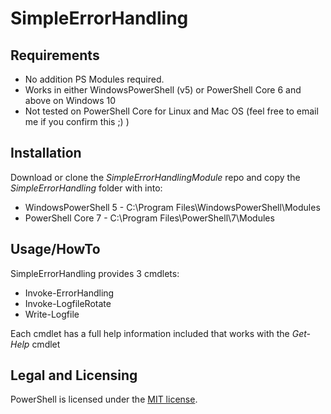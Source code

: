 # SimpleErrorHandling

## Requirements

  + No addition PS Modules required.
  + Works in either WindowsPowerShell (v5) or PowerShell Core 6 and above on Windows 10
  + Not tested on PowerShell Core for Linux and Mac OS (feel free to email me if you confirm this ;) )

## Installation

Download or clone the *SimpleErrorHandlingModule* repo and copy the *SimpleErrorHandling* folder with into:
  * WindowsPowerShell 5 - C:\Program Files\WindowsPowerShell\Modules
  * PowerShell Core 7 - C:\Program Files\PowerShell\7\Modules
  
## Usage/HowTo

SimpleErrorHandling provides 3 cmdlets:

  + Invoke-ErrorHandling
  + Invoke-LogfileRotate
  + Write-Logfile

Each cmdlet has a full help information included that works with the *Get-Help* cmdlet

## Legal and Licensing

PowerShell is licensed under the [MIT license][].

[MIT license]: https://github.com/Atomic-Spoon/SimpleErrorHandlingModule/LICENSE.txt

